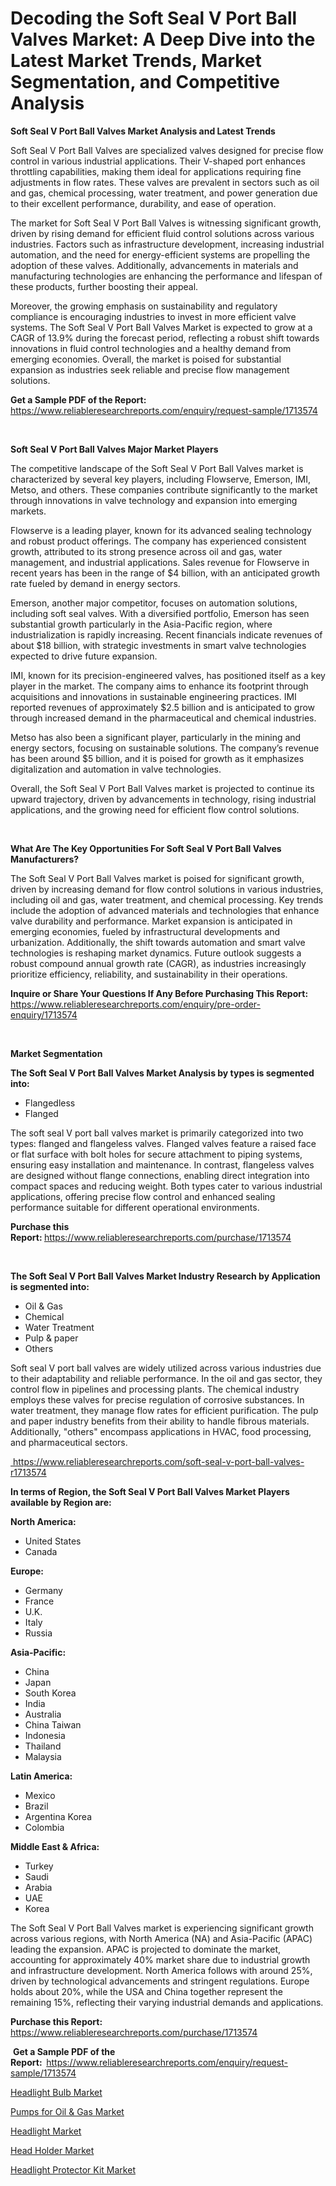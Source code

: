<p><h1>Decoding the Soft Seal V Port Ball Valves Market: A Deep Dive into the Latest Market Trends, Market Segmentation, and Competitive Analysis</h1></p><p><strong>Soft Seal V Port Ball Valves Market Analysis and Latest Trends</strong></p>
<p><p>Soft Seal V Port Ball Valves are specialized valves designed for precise flow control in various industrial applications. Their V-shaped port enhances throttling capabilities, making them ideal for applications requiring fine adjustments in flow rates. These valves are prevalent in sectors such as oil and gas, chemical processing, water treatment, and power generation due to their excellent performance, durability, and ease of operation.</p><p>The market for Soft Seal V Port Ball Valves is witnessing significant growth, driven by rising demand for efficient fluid control solutions across various industries. Factors such as infrastructure development, increasing industrial automation, and the need for energy-efficient systems are propelling the adoption of these valves. Additionally, advancements in materials and manufacturing technologies are enhancing the performance and lifespan of these products, further boosting their appeal.</p><p>Moreover, the growing emphasis on sustainability and regulatory compliance is encouraging industries to invest in more efficient valve systems. The Soft Seal V Port Ball Valves Market is expected to grow at a CAGR of 13.9% during the forecast period, reflecting a robust shift towards innovations in fluid control technologies and a healthy demand from emerging economies. Overall, the market is poised for substantial expansion as industries seek reliable and precise flow management solutions.</p></p>
<p><strong>Get a Sample PDF of the Report:&nbsp;</strong> <a href="https://www.reliableresearchreports.com/enquiry/request-sample/1713574?utm_campaign=1719&utm_medium=2&utm_source=Github&utm_content=ia&utm_term=22102024&utm_id=soft-seal-v-port-ball-valves">https://www.reliableresearchreports.com/enquiry/request-sample/1713574</a></p>
<p>&nbsp;</p>
<p><strong>Soft Seal V Port Ball Valves Major Market Players</strong></p>
<p><p>The competitive landscape of the Soft Seal V Port Ball Valves market is characterized by several key players, including Flowserve, Emerson, IMI, Metso, and others. These companies contribute significantly to the market through innovations in valve technology and expansion into emerging markets.</p><p>Flowserve is a leading player, known for its advanced sealing technology and robust product offerings. The company has experienced consistent growth, attributed to its strong presence across oil and gas, water management, and industrial applications. Sales revenue for Flowserve in recent years has been in the range of $4 billion, with an anticipated growth rate fueled by demand in energy sectors.</p><p>Emerson, another major competitor, focuses on automation solutions, including soft seal valves. With a diversified portfolio, Emerson has seen substantial growth particularly in the Asia-Pacific region, where industrialization is rapidly increasing. Recent financials indicate revenues of about $18 billion, with strategic investments in smart valve technologies expected to drive future expansion.</p><p>IMI, known for its precision-engineered valves, has positioned itself as a key player in the market. The company aims to enhance its footprint through acquisitions and innovations in sustainable engineering practices. IMI reported revenues of approximately $2.5 billion and is anticipated to grow through increased demand in the pharmaceutical and chemical industries.</p><p>Metso has also been a significant player, particularly in the mining and energy sectors, focusing on sustainable solutions. The company’s revenue has been around $5 billion, and it is poised for growth as it emphasizes digitalization and automation in valve technologies.</p><p>Overall, the Soft Seal V Port Ball Valves market is projected to continue its upward trajectory, driven by advancements in technology, rising industrial applications, and the growing need for efficient flow control solutions.</p></p>
<p>&nbsp;</p>
<p><strong>What Are The Key Opportunities For Soft Seal V Port Ball Valves Manufacturers?</strong></p>
<p><p>The Soft Seal V Port Ball Valves market is poised for significant growth, driven by increasing demand for flow control solutions in various industries, including oil and gas, water treatment, and chemical processing. Key trends include the adoption of advanced materials and technologies that enhance valve durability and performance. Market expansion is anticipated in emerging economies, fueled by infrastructural developments and urbanization. Additionally, the shift towards automation and smart valve technologies is reshaping market dynamics. Future outlook suggests a robust compound annual growth rate (CAGR), as industries increasingly prioritize efficiency, reliability, and sustainability in their operations.</p></p>
<p><strong>Inquire or Share Your Questions If Any Before Purchasing This Report:</strong> <a href="https://www.reliableresearchreports.com/enquiry/pre-order-enquiry/1713574?utm_campaign=1719&utm_medium=2&utm_source=Github&utm_content=ia&utm_term=22102024&utm_id=soft-seal-v-port-ball-valves">https://www.reliableresearchreports.com/enquiry/pre-order-enquiry/1713574</a></p>
<p>&nbsp;</p>
<p><strong>Market Segmentation</strong></p>
<p><strong>The Soft Seal V Port Ball Valves Market Analysis by types is segmented into:</strong></p>
<p><ul><li>Flangedless</li><li>Flanged</li></ul></p>
<p><p>The soft seal V port ball valves market is primarily categorized into two types: flanged and flangeless valves. Flanged valves feature a raised face or flat surface with bolt holes for secure attachment to piping systems, ensuring easy installation and maintenance. In contrast, flangeless valves are designed without flange connections, enabling direct integration into compact spaces and reducing weight. Both types cater to various industrial applications, offering precise flow control and enhanced sealing performance suitable for different operational environments.</p></p>
<p><strong>Purchase this Report:&nbsp;</strong><a href="https://www.reliableresearchreports.com/purchase/1713574?utm_campaign=1719&utm_medium=2&utm_source=Github&utm_content=ia&utm_term=22102024&utm_id=soft-seal-v-port-ball-valves">https://www.reliableresearchreports.com/purchase/1713574</a></p>
<p>&nbsp;</p>
<p><strong>The Soft Seal V Port Ball Valves Market Industry Research by Application is segmented into:</strong></p>
<p><ul><li>Oil & Gas</li><li>Chemical</li><li>Water Treatment</li><li>Pulp & paper</li><li>Others</li></ul></p>
<p><p>Soft seal V port ball valves are widely utilized across various industries due to their adaptability and reliable performance. In the oil and gas sector, they control flow in pipelines and processing plants. The chemical industry employs these valves for precise regulation of corrosive substances. In water treatment, they manage flow rates for efficient purification. The pulp and paper industry benefits from their ability to handle fibrous materials. Additionally, "others" encompass applications in HVAC, food processing, and pharmaceutical sectors.</p></p>
<p><a href="https://www.reliableresearchreports.com/soft-seal-v-port-ball-valves-r1713574?utm_campaign=1719&utm_medium=2&utm_source=Github&utm_content=ia&utm_term=22102024&utm_id=soft-seal-v-port-ball-valves">&nbsp;https://www.reliableresearchreports.com/soft-seal-v-port-ball-valves-r1713574</a></p>
<p><strong>In terms of Region, the Soft Seal V Port Ball Valves Market Players available by Region are:</strong></p>
<p>
    <p> <strong> North America: </strong>
        <ul>
            <li>United States</li>
            <li>Canada</li>
        </ul>
        </p> 
    <p> <strong> Europe: </strong>
        <ul>
            <li>Germany</li>
            <li>France</li>
            <li>U.K.</li>
            <li>Italy</li>
            <li>Russia</li>
        </ul>
        </p> 
    <p> <strong> Asia-Pacific: </strong>
        <ul>
            <li>China</li>
            <li>Japan</li>
            <li>South Korea</li>
            <li>India</li>
            <li>Australia</li>
            <li>China Taiwan</li>
            <li>Indonesia</li>
            <li>Thailand</li>
            <li>Malaysia</li>
        </ul>
        </p> 
    <p> <strong> Latin America: </strong>
        <ul>
            <li>Mexico</li>
            <li>Brazil</li>
            <li>Argentina Korea</li>
            <li>Colombia</li>
        </ul>
        </p> 
    <p> <strong> Middle East & Africa: </strong>
        <ul>
            <li>Turkey</li>
            <li>Saudi</li>
            <li>Arabia</li>
            <li>UAE</li>
            <li>Korea</li>
        </ul>
    </p>
    </p>
<p><p>The Soft Seal V Port Ball Valves market is experiencing significant growth across various regions, with North America (NA) and Asia-Pacific (APAC) leading the expansion. APAC is projected to dominate the market, accounting for approximately 40% market share due to industrial growth and infrastructure development. North America follows with around 25%, driven by technological advancements and stringent regulations. Europe holds about 20%, while the USA and China together represent the remaining 15%, reflecting their varying industrial demands and applications.</p></p>
<p><strong>Purchase this Report: </strong><a href="https://www.reliableresearchreports.com/purchase/1713574?utm_campaign=1719&utm_medium=2&utm_source=Github&utm_content=ia&utm_term=22102024&utm_id=soft-seal-v-port-ball-valves">https://www.reliableresearchreports.com/purchase/1713574</a></p>
<p>&nbsp;<strong>Get a Sample PDF of the Report:&nbsp;&nbsp;</strong><a href="https://www.reliableresearchreports.com/enquiry/request-sample/1713574?utm_campaign=1719&utm_medium=2&utm_source=Github&utm_content=ia&utm_term=22102024&utm_id=soft-seal-v-port-ball-valves">https://www.reliableresearchreports.com/enquiry/request-sample/1713574</a></p>
<p><strong></strong></p>
<p><p><a href="https://www.linkedin.com/pulse/trends-global-headlight-bulb-market-forecast-analysis-2024-fp46c?utm_campaign=1719&utm_medium=2&utm_source=Github&utm_content=ia&utm_term=22102024&utm_id=soft-seal-v-port-ball-valves">Headlight Bulb Market</a></p><p><a href="https://github.com/JakirUddin651/Market-Research-Report-List-1/blob/main/pumps-for-oil-gas-market.md?utm_campaign=1719&utm_medium=2&utm_source=Github&utm_content=ia&utm_term=22102024&utm_id=soft-seal-v-port-ball-valves">Pumps for Oil & Gas Market</a></p><p><a href="https://www.linkedin.com/pulse/headlight-market-research-report-exploring-size-revenue-0t6fc?utm_campaign=1719&utm_medium=2&utm_source=Github&utm_content=ia&utm_term=22102024&utm_id=soft-seal-v-port-ball-valves">Headlight Market</a></p><p><a href="https://www.linkedin.com/pulse/future-innovation-global-head-holder-market-growth-opportunities-s2ysc?utm_campaign=1719&utm_medium=2&utm_source=Github&utm_content=ia&utm_term=22102024&utm_id=soft-seal-v-port-ball-valves">Head Holder Market</a></p><p><a href="https://www.linkedin.com/pulse/market-leaders-laggards-global-headlight-protector-kit-trends-vr1xc?utm_campaign=1719&utm_medium=2&utm_source=Github&utm_content=ia&utm_term=22102024&utm_id=soft-seal-v-port-ball-valves">Headlight Protector Kit Market</a></p></p>